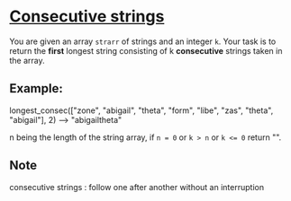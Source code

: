 # [Consecutive strings](https://www.codewars.com/kata/56a5d994ac971f1ac500003e)

You are given an array `strarr` of strings and an integer `k`. Your task is to return the **first** longest string consisting of k **consecutive** strings taken in the array.

## Example:

longest_consec(["zone", "abigail", "theta", "form", "libe", "zas", "theta", "abigail"], 2) --> "abigailtheta"

n being the length of the string array, if `n = 0` or `k > n` or `k <= 0` return "".

## Note

consecutive strings : follow one after another without an interruption